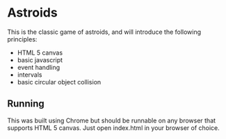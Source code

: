 # Astroids
This is the classic game of astroids, and will introduce the following principles:

* HTML 5 canvas
* basic javascript
* event handling
* intervals
* basic circular object collision

## Running
This was built using Chrome but should be runnable on any browser that supports HTML 5 canvas. Just open index.html in 
your browser of choice.